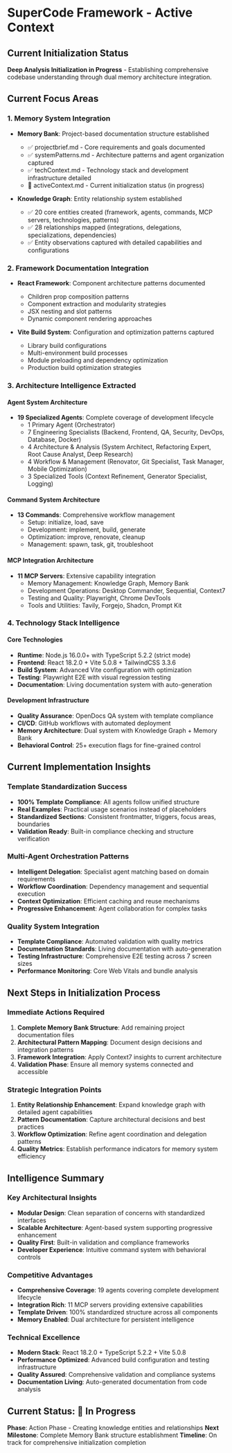 # SuperCode Framework - Active Context

## Current Initialization Status
**Deep Analysis Initialization in Progress** - Establishing comprehensive codebase understanding through dual memory architecture integration.

## Current Focus Areas

### 1. Memory System Integration
- **Memory Bank**: Project-based documentation structure established
  - ✅ projectbrief.md - Core requirements and goals documented
  - ✅ systemPatterns.md - Architecture patterns and agent organization captured
  - ✅ techContext.md - Technology stack and development infrastructure detailed
  - 🔄 activeContext.md - Current initialization status (in progress)

- **Knowledge Graph**: Entity relationship system established
  - ✅ 20 core entities created (framework, agents, commands, MCP servers, technologies, patterns)
  - ✅ 28 relationships mapped (integrations, delegations, specializations, dependencies)
  - ✅ Entity observations captured with detailed capabilities and configurations

### 2. Framework Documentation Integration
- **React Framework**: Component architecture patterns documented
  - Children prop composition patterns
  - Component extraction and modularity strategies
  - JSX nesting and slot patterns
  - Dynamic component rendering approaches

- **Vite Build System**: Configuration and optimization patterns captured
  - Library build configurations
  - Multi-environment build processes
  - Module preloading and dependency optimization
  - Production build optimization strategies

### 3. Architecture Intelligence Extracted

#### Agent System Architecture
- **19 Specialized Agents**: Complete coverage of development lifecycle
  - 1 Primary Agent (Orchestrator)
  - 7 Engineering Specialists (Backend, Frontend, QA, Security, DevOps, Database, Docker)
  - 4 Architecture & Analysis (System Architect, Refactoring Expert, Root Cause Analyst, Deep Research)
  - 4 Workflow & Management (Renovator, Git Specialist, Task Manager, Mobile Optimization)
  - 3 Specialized Tools (Context Refinement, Generator Specialist, Logging)

#### Command System Architecture
- **13 Commands**: Comprehensive workflow management
  - Setup: initialize, load, save
  - Development: implement, build, generate
  - Optimization: improve, renovate, cleanup
  - Management: spawn, task, git, troubleshoot

#### MCP Integration Architecture
- **11 MCP Servers**: Extensive capability integration
  - Memory Management: Knowledge Graph, Memory Bank
  - Development Operations: Desktop Commander, Sequential, Context7
  - Testing and Quality: Playwright, Chrome DevTools
  - Tools and Utilities: Tavily, Forgejo, Shadcn, Prompt Kit

### 4. Technology Stack Intelligence

#### Core Technologies
- **Runtime**: Node.js 16.0.0+ with TypeScript 5.2.2 (strict mode)
- **Frontend**: React 18.2.0 + Vite 5.0.8 + TailwindCSS 3.3.6
- **Build System**: Advanced Vite configuration with optimization
- **Testing**: Playwright E2E with visual regression testing
- **Documentation**: Living documentation system with auto-generation

#### Development Infrastructure
- **Quality Assurance**: OpenDocs QA system with template compliance
- **CI/CD**: GitHub workflows with automated deployment
- **Memory Architecture**: Dual system with Knowledge Graph + Memory Bank
- **Behavioral Control**: 25+ execution flags for fine-grained control

## Current Implementation Insights

### Template Standardization Success
- **100% Template Compliance**: All agents follow unified structure
- **Real Examples**: Practical usage scenarios instead of placeholders
- **Standardized Sections**: Consistent frontmatter, triggers, focus areas, boundaries
- **Validation Ready**: Built-in compliance checking and structure verification

### Multi-Agent Orchestration Patterns
- **Intelligent Delegation**: Specialist agent matching based on domain requirements
- **Workflow Coordination**: Dependency management and sequential execution
- **Context Optimization**: Efficient caching and reuse mechanisms
- **Progressive Enhancement**: Agent collaboration for complex tasks

### Quality System Integration
- **Template Compliance**: Automated validation with quality metrics
- **Documentation Standards**: Living documentation with auto-generation
- **Testing Infrastructure**: Comprehensive E2E testing across 7 screen sizes
- **Performance Monitoring**: Core Web Vitals and bundle analysis

## Next Steps in Initialization Process

### Immediate Actions Required
1. **Complete Memory Bank Structure**: Add remaining project documentation files
2. **Architectural Pattern Mapping**: Document design decisions and integration patterns
3. **Framework Integration**: Apply Context7 insights to current architecture
4. **Validation Phase**: Ensure all memory systems connected and accessible

### Strategic Integration Points
1. **Entity Relationship Enhancement**: Expand knowledge graph with detailed agent capabilities
2. **Pattern Documentation**: Capture architectural decisions and best practices
3. **Workflow Optimization**: Refine agent coordination and delegation patterns
4. **Quality Metrics**: Establish performance indicators for memory system efficiency

## Intelligence Summary

### Key Architectural Insights
- **Modular Design**: Clean separation of concerns with standardized interfaces
- **Scalable Architecture**: Agent-based system supporting progressive enhancement
- **Quality First**: Built-in validation and compliance frameworks
- **Developer Experience**: Intuitive command system with behavioral controls

### Competitive Advantages
- **Comprehensive Coverage**: 19 agents covering complete development lifecycle
- **Integration Rich**: 11 MCP servers providing extensive capabilities
- **Template Driven**: 100% standardized structure across all components
- **Memory Enabled**: Dual architecture for persistent intelligence

### Technical Excellence
- **Modern Stack**: React 18.2.0 + TypeScript 5.2.2 + Vite 5.0.8
- **Performance Optimized**: Advanced build configuration and testing infrastructure
- **Quality Assured**: Comprehensive validation and compliance systems
- **Documentation Living**: Auto-generated documentation from code analysis

## Current Status: 🔄 In Progress

**Phase**: Action Phase - Creating knowledge entities and relationships
**Next Milestone**: Complete Memory Bank structure establishment
**Timeline**: On track for comprehensive initialization completion